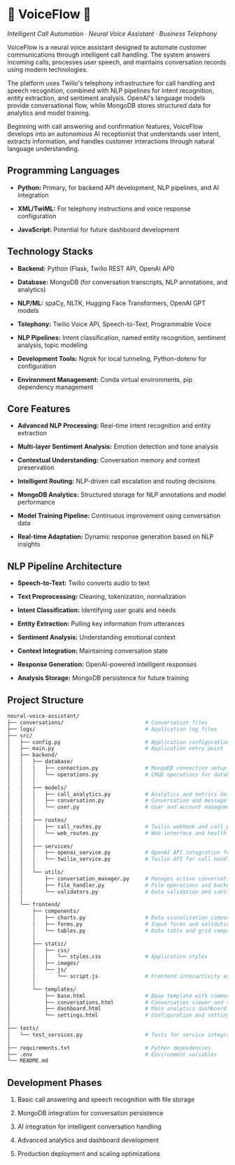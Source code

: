 # **🤖 VoiceFlow 🤖**

*Intelligent Call Automation · Neural Voice Assistant · Business Telephony*

VoiceFlow is a neural voice assistant designed to automate customer communications through intelligent call handling. The system answers incoming calls, processes user speech, and maintains conversation records using modern technologies.

The platform uses Twilio's telephony infrastructure for call handling and speech recognition, combined with NLP pipelines for intent recognition, entity extraction, and sentiment analysis. OpenAI's language models provide conversational flow, while MongoDB stores structured data for analytics and model training.

Beginning with call answering and confirmation features, VoiceFlow develops into an autonomous AI receptionist that understands user intent, extracts information, and handles customer interactions through natural language understanding.

## **Programming Languages**

- **Python:** Primary, for backend API development, NLP pipelines, and AI integration

- **XML/TwiML:** For telephony instructions and voice response configuration

- **JavaScript:** Potential for future dashboard development

## **Technology Stacks**

- **Backend:** Python (Flask, Twilio REST API, OpenAI API)

- **Database:** MongoDB (for conversation transcripts, NLP annotations, and analytics)

- **NLP/ML:** spaCy, NLTK, Hugging Face Transformers, OpenAI GPT models

- **Telephony:** Twilio Voice API, Speech-to-Text, Programmable Voice

- **NLP Pipelines:** Intent classification, named entity recognition, sentiment analysis, topic modeling

- **Development Tools:** Ngrok for local tunneling, Python-dotenv for configuration

- **Environment Management:** Conda virtual environments, pip dependency management

## **Core Features**

- **Advanced NLP Processing:** Real-time intent recognition and entity extraction

- **Multi-layer Sentiment Analysis:** Emotion detection and tone analysis

- **Contextual Understanding:** Conversation memory and context preservation

- **Intelligent Routing:** NLP-driven call escalation and routing decisions

- **MongoDB Analytics:** Structured storage for NLP annotations and model performance

- **Model Training Pipeline:** Continuous improvement using conversation data

- **Real-time Adaptation:** Dynamic response generation based on NLP insights

## **NLP Pipeline Architecture**

- **Speech-to-Text:** Twilio converts audio to text

- **Text Preprocessing:** Cleaning, tokenization, normalization

- **Intent Classification:** Identifying user goals and needs

- **Entity Extraction:** Pulling key information from utterances

- **Sentiment Analysis:** Understanding emotional context

- **Context Integration:** Maintaining conversation state

- **Response Generation:** OpenAI-powered intelligent responses

- **Analysis Storage:** MongoDB persistence for future training

## **Project Structure**

```bash
neural-voice-assistant/
├── conversations/                          # Conversation files
├── logs/                                   # Application log files
├── src/
│   ├── config.py                           # Application configuration
│   ├── main.py                             # Application entry point
│   ├── backend/
│   │   ├── database/
│   │   │   ├── connection.py               # MongoDB connection setup and management
│   │   │   └── operations.py               # CRUD operations for database interactions
│   │   │
│   │   ├── models/
│   │   │   ├── call_analytics.py           # Analytics and metrics data models
│   │   │   ├── conversation.py             # Conversation and message data models
│   │   │   └── user.py                     # User and account management models
│   │   │
│   │   ├── routes/
│   │   │   ├── call_routes.py              # Twilio webhook and call processing routes
│   │   │   └── web_routes.py               # Web interface and health check routes
│   │   │
│   │   ├── services/
│   │   │   ├── openai_service.py           # OpenAI API integration for AI responses
│   │   │   └── twilio_service.py           # Twilio API for call handling
│   │   │
│   │   └── utils/
│   │       ├── conversation_manager.py     # Manages active conversation states
│   │       ├── file_handler.py             # File operations and backup management
│   │       └── validators.py               # Data validation and sanitization utilities
│   │
│   └── frontend/
│       ├── components/
│       │   ├── charts.py                   # Data visualization components
│       │   ├── forms.py                    # Input forms and validation components
│       │   └── tables.py                   # Data table and grid components
│       │
│       ├── static/
│       │   ├── css/
│       │   │   └── styles.css              # Application styles
│       │   ├── images/
│       │   └── js/
│       │       └── script.js               # Frontend interactivity and API calls
│       │
│       └── templates/
│           ├── base.html                   # Base template with common layout
│           ├── conversations.html          # Conversation viewer and search interface
│           ├── dashboard.html              # Main analytics dashboard
│           └── settings.html               # Configuration and settings interface
│
├── tests/
│   └── test_services.py                    # Tests for service integrations
│
├── requirements.txt                        # Python dependencies
├── .env                                    # Environment variables
└── README.md
```

## **Development Phases**

1. Basic call answering and speech recognition with file storage

2. MongoDB integration for conversation persistence

3. AI integration for intelligent conversation handling

4. Advanced analytics and dashboard development

5. Production deployment and scaling optimizations